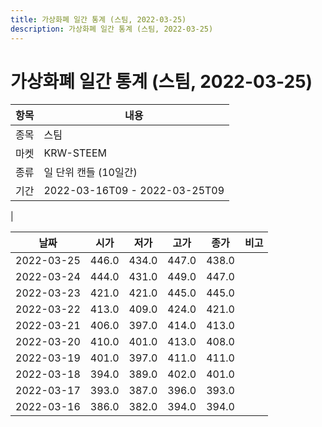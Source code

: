 ```yaml
---
title: 가상화폐 일간 통계 (스팀, 2022-03-25)
description: 가상화폐 일간 통계 (스팀, 2022-03-25)
---
```


가상화폐 일간 통계 (스팀, 2022-03-25)
===

|항목|내용|
|--|--|
|종목|스팀|
|마켓|KRW-STEEM|
|종류|일 단위 캔들 (10일간)|
|기간|2022-03-16T09 - 2022-03-25T09
|

|날짜|시가|저가|고가|종가|비고|
|--|--|--|--|--|--|
|2022-03-25|446.0|434.0|447.0|438.0|    |
|2022-03-24|444.0|431.0|449.0|447.0|    |
|2022-03-23|421.0|421.0|445.0|445.0|    |
|2022-03-22|413.0|409.0|424.0|421.0|    |
|2022-03-21|406.0|397.0|414.0|413.0|    |
|2022-03-20|410.0|401.0|413.0|408.0|    |
|2022-03-19|401.0|397.0|411.0|411.0|    |
|2022-03-18|394.0|389.0|402.0|401.0|    |
|2022-03-17|393.0|387.0|396.0|393.0|    |
|2022-03-16|386.0|382.0|394.0|394.0|    |
